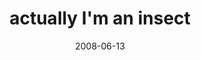 ---
layout: base.njk
title : 'actually I&#39;m an insect' 
view_title : 'actually I&#39;m an insect' 
year : '2008' 
date : '2008-06-13' 
img_file : '/drawing/actuallyimaninsect.jpg' 
html_file : 'actuallyimaninsect' 
next_html : 'ioverpaid.html' 
year_order : '253' 
permalink : "title/{{html_file}}.html"
---